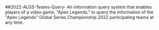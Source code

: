 ##2022-ALGS-Teams-Query-
An information query system that enables players of a video game, "Apex Legends," to query the information of the "Apex Legends" Global Series Championship 2022 participating teams at any time.
